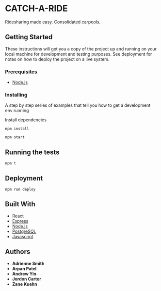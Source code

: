 CATCH-A-RIDE
============

Ridesharing made easy. Consolidated carpools.

## Getting Started

These instructions will get you a copy of the project up and running on your local machine for development and testing purposes. See deployment for notes on how to deploy the project on a live system.

### Prerequisites

* [Node.js](https://nodejs.org/en/)

### Installing

A step by step series of examples that tell you how to get a development env running

Install dependencies
```
npm install
```
```
npm start
```
## Running the tests

```
npm t
```

## Deployment
```
npm run deploy
```

## Built With
* [React](https://reactjs.org)
* [Express](https://expressjs.com/)
* [Node.js](https://nodejs.org/en/)
* [PostgreSQL](https://www.postgresql.org)
* [Javascript](https://www.javascript.com)

## Authors
* **Adrienne Smith**
* **Arpan Patel**
* **Andrew Yin** 
* **Jordon Carter** 
* **Zane Kuehn**
